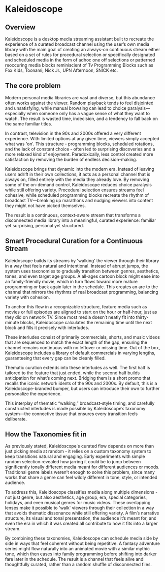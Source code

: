 # Kaleidoscope

## Overview

Kaleidoscope is a desktop media streaming assistant built to recreate the experience of a curated broadcast channel using the user’s own media library with the main goal of creating an always-on continuous stream either based on a set of rules for procedural selection or specifically designated and scheduled media in the form of adhoc one off selections or patterned reoccuring media blocks reminiscient of Tv Programming Blocks such as Fox Kids, Toonami, Nick Jr., UPN Afternoon, SNICK etc.

## The core problem

Modern personal media libraries are vast and diverse, but this abundance often works against the viewer. Random playback tends to feel disjointed and unsatisfying, while manual browsing can lead to choice paralysis—especially when someone only has a vague sense of what they want to watch. The result is wasted time, indecision, and a tendency to fall back on the same familiar titles.

In contrast, television in the 90s and 2000s offered a very different experience. With limited options at any given time, viewers simply accepted what was 'on'. This structure - programming blocks, scheduled rotations, and the lack of constant choice - often led to surprising discoveries and a more relaxed kind of enjoyment. Paradoxically, less control created more satisfaction by removing the burden of endless decision-making.

Kaleidoscope brings that dynamic into the modern era. Instead of leaving users adrift in their own collections, it acts as a personal channel that is always on, filled entirely with the media they already love. By removing some of the on-demand control, Kaleidoscope reduces choice paralysis while still offering variety. Procedural selection ensures streams feel cohesive, while scheduled programming blocks recreate the rhythm of broadcast TV—breaking up marathons and nudging viewers into content they might not have picked themselves.

The result is a continuous, context-aware stream that transforms a disconnected media library into a meaningful, curated experience: familiar yet surprising, personal yet structured.

## Smart Procedural Curation for a Continuous Stream

Kaleidoscope builds its streams by 'walking' the viewer through their library in a way that feels natural and intentional. Instead of abrupt jumps, the system uses taxonomies to gradually transition between genres, aesthetics, tones, and even target age groups. A all-ages cartoon block  might ease into an family-friendly movie, which in turn flows toward more mature programming or back again later in the schedule. This creates an arc to the channel that mirrors the rhythms of real broadcast programming, balancing variety with cohesion.

To anchor this flow in a recognizable structure, feature media such as movies or full episodes are aligned to start on the hour or half-hour, just as they did on network TV. Since most media doesn’t neatly fit into thirty-minute blocks, Kaleidoscope calculates the remaining time until the next block and fills it precisely with interludes.

These interludes consist of primarily commercials, shorts, and music videos that are sequenced to match the exact length of the gap, ensuring the channel remains continuous with no leftover or missing time. Out of the box, Kaleidoscope includes a library of default commercials in varying lengths, guaranteeing that every gap can be cleanly filled.

Thematic curation extends into these interludes as well. The first half is tailored to the feature that just ended, while the second half builds anticipation for what’s coming next. Bridging them is a short promo that recalls the iconic network idents of the 90s and 2000s. By default, this is a Kaleidoscope-branded bumper, but users can introduce their own to further personalize the experience.

This interplay of thematic “walking,” broadcast-style timing, and carefully constructed interludes is made possible by Kaleidoscope’s taxonomy system—the connective tissue that ensures every transition feels deliberate.

## How the Taxonomies fit in

As previously stated, Kaleidoscope's curated flow depends on more than just picking media at random - it relies on a custom taxonomy system to keep transitions natural and engaging. Early experiments with simple random selection revealed how jarring it could be to jump between significantly tonally different media meant for different audiences or moods. Traditional genre labels weren’t enough to solve this problem, since many works that share a genre can feel wildly different in tone, style, or intended audience.

To address this, Kaleidoscope classifies media along multiple dimensions - not just genre, but also aesthetics, age group, era, special categories, holidays, and even musical genres for music videos. These overlapping lenses make it possible to 'walk' viewers through their collection in a way that avoids thematic dissonance while still offering variety. A film’s narrative structure, its visual and tonal presentation, the audience it’s meant for, and even the era in which it was created all contribute to how it fits into a larger stream.

By combining these taxonomies, Kaleidoscope can schedule media side by side in ways that feel coherent without being repetitive. A fantasy adventure series might flow naturally into an animated movie with a similar mythic tone, which then eases into family programming before shifting into darker fare later in the schedule. The result is a channel that feels alive and thoughtfully curated, rather than a random shuffle of disconnected files.